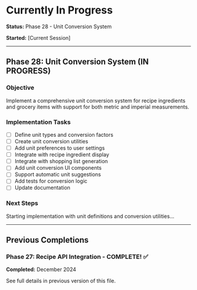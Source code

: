# Currently In Progress

**Status:** Phase 28 - Unit Conversion System

**Started:** [Current Session]

---

## Phase 28: Unit Conversion System (IN PROGRESS)

### Objective
Implement a comprehensive unit conversion system for recipe ingredients and grocery items with support for both metric and imperial measurements.

### Implementation Tasks
- [ ] Define unit types and conversion factors
- [ ] Create unit conversion utilities
- [ ] Add unit preferences to user settings
- [ ] Integrate with recipe ingredient display
- [ ] Integrate with shopping list generation
- [ ] Add unit conversion UI components
- [ ] Support automatic unit suggestions
- [ ] Add tests for conversion logic
- [ ] Update documentation

### Next Steps
Starting implementation with unit definitions and conversion utilities...

---

## Previous Completions

### Phase 27: Recipe API Integration - COMPLETE! ✅
**Completed:** December 2024

See full details in previous version of this file.

